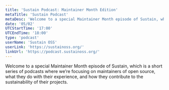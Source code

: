 ```yaml
---
title: 'Sustain Podcast: Maintainer Month Edition'
metaTitle: 'Sustain Podcast'
metaDesc: 'Welcome to a special Maintainer Month episode of Sustain, which is a short series of podcasts where we’re focusing on maintainers of open source, what they do with their experience, and how they contribute to the sustainability of their projects.'
date: '05/02'
UTCStartTime: '17:00'
UTCEndTime: '18:00'
type: 'podcast'
userName: 'Sustain OSS'
userLink: 'https://sustainoss.org/'
linkUrl: 'https://podcast.sustainoss.org/'
---
```


Welcome to a special Maintainer Month episode of Sustain, which is a short series of podcasts where we’re focusing on maintainers of open source, what they do with their experience, and how they contribute to the sustainability of their projects.